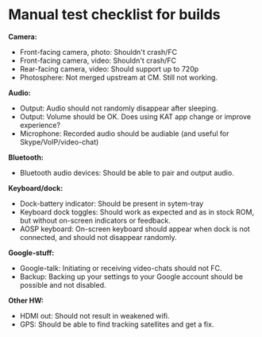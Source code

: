 Manual test checklist for builds
================================

**Camera:**

* Front-facing camera, photo: Shouldn't crash/FC
* Front-facing camera, video: Shouldn't crash/FC
* Rear-facing camera, video: Should support up to 720p
* Photosphere: Not merged upstream at CM. Still not working.

**Audio:**

* Output: Audio should not randomly disappear after sleeping.
* Output: Volume should be OK. Does using KAT app change or improve experience?
* Microphone: Recorded audio should be audiable (and useful for Skype/VoIP/video-chat)

**Bluetooth:**

* Bluetooth audio devices: Should be able to pair and output audio.

**Keyboard/dock:**

* Dock-battery indicator: Should be present in sytem-tray
* Keyboard dock toggles: Should work as expected and as in stock ROM, but without on-screen indicators or feedback.
* AOSP keyboard: On-screen keyboard should appear when dock is not connected, and should not disappear randomly.

**Google-stuff:**

* Google-talk: Initiating or receiving video-chats should not FC.
* Backup: Backing up your settings to your Google account should be possible and not disabled.

**Other HW:**

* HDMI out: Should not result in weakened wifi.
* GPS: Should be able to find tracking satellites and get a fix.

